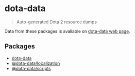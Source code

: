 # dota-data

> Auto-generated Dota 2 resource dumps

Data from these packages is avaliable on [dota-data web page](https://dota-data.netlify.com).

## Packages

- [dota-data](packages/dota-data/README.md)
- [@dota-data/localization](packages/localization/README.md)
- [@dota-data/scripts](packages/scripts/README.md)
